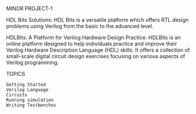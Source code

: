 MINOR PROJECT-1

HDL Bits Solutions:
    HDL Bits is a versatile platform which offers RTL design problems using Verilog from the basic to the advanced level.

HDLBits: 
    A Platform for Verilog Hardware Design Practice.
    HDLBits is an online platform designed to help individuals practice and improve their Verilog Hardware Description Language (HDL) skills. 
    It offers a collection of small-scale digital circuit design exercises focusing on various aspects of Verilog programming.

TOPICS

    Getting Started
    Verilog Language
    Circuits
    Running simulation
    Writing Testbenches

